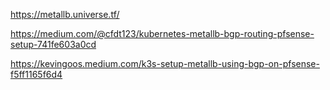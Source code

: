 https://metallb.universe.tf/

https://medium.com/@cfdt123/kubernetes-metallb-bgp-routing-pfsense-setup-741fe603a0cd

https://kevingoos.medium.com/k3s-setup-metallb-using-bgp-on-pfsense-f5ff1165f6d4